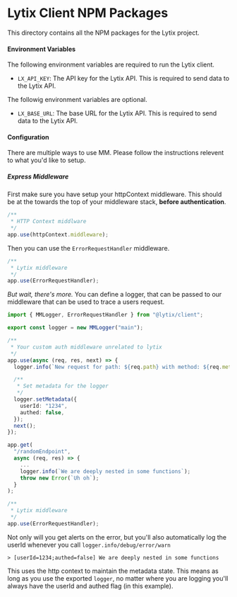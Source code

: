 # Lytix Client NPM Packages

This directory contains all the NPM packages for the Lytix project.

#### Environment Variables

The following environment variables are required to run the Lytix client.

- `LX_API_KEY`: The API key for the Lytix API. This is required to send data to the Lytix API.

The followig environment variables are optional.

- `LX_BASE_URL`: The base URL for the Lytix API. This is required to send data to the Lytix API.

#### Configuration

There are multiple ways to use MM. Please follow the instructions relevent to what you'd like to setup.

##### Express Middleware

First make sure you have setup your httpContext middleware. This should be at the towards the top of your middleware stack, **before authentication**.

```ts
/**
 * HTTP Context middlware
 */
app.use(httpContext.middleware);
```

Then you can use the `ErrorRequestHandler` middleware.

```ts
/**
 * Lytix middleware
 */
app.use(ErrorRequestHandler);
```

_But wait, there's more._ You can define a logger, that can be passed to our middleware that can be used to trace a users request.

```ts
import { MMLogger, ErrorRequestHandler } from "@lytix/client";

export const logger = new MMLogger("main");

/**
 * Your custom auth middleware unrelated to lytix
 */
app.use(async (req, res, next) => {
  logger.info(`New request for path: ${req.path} with method: ${req.method}`);

  /**
   * Set metadata for the logger
   */
  logger.setMetadata({
    userId: "1234",
    authed: false,
  });
  next();
});

app.get(
  "/randomEndpoint",
  async (req, res) => {
    ...
    logger.info(`We are deeply nested in some functions`);
    throw new Error(`Uh oh`);
  }
);

/**
 * Lytix middleware
 */
app.use(ErrorRequestHandler);
```

Not only will you get alerts on the error, but you'll also automatically log the userId whenever you call `logger.info/debug/error/warn`

```
> [userId=1234;authed=false] We are deeply nested in some functions
```

This uses the http context to maintain the metadata state. This means as long as you use the exported `logger`, no matter where you are logging you'll always have the userId and authed flag (in this example).
